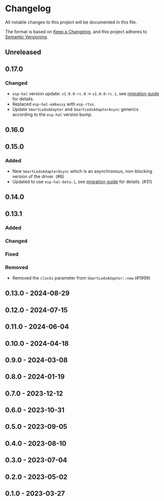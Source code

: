 # Changelog

All notable changes to this project will be documented in this file.

The format is based on [Keep a Changelog](https://keepachangelog.com/en/1.0.0/),
and this project adheres to [Semantic Versioning](https://semver.org/spec/v2.0.0.html).

## Unreleased

## 0.17.0

### Changed

- `esp-hal` version update: `v1.0.0-rc.0` -> `v1.0.0-rc.1`, see [migration guide](https://github.com/esp-rs/esp-hal/blob/main/esp-hal/MIGRATING-1.0.0-rc.0.md) for details.
- Replaced `esp-hal-embassy` with `esp-rtos`.
- Update `SmartLedsAdapter` and `SmartLedsAdapterAsync` generics according to the `esp-hal` version bump.

## 0.16.0

## 0.15.0

### Added

- New `SmartLedsAdapterAsync` which is an asynchronous, non-blocking version of the driver. (#6)
- Updated to use `esp-hal-beta.1`, see [migration guide](https://github.com/esp-rs/esp-hal/releases/tag/esp-hal-v1.0.0-beta.1) for details. (#31)

## 0.14.0

## 0.13.1

### Added

### Changed

### Fixed

### Removed

- Removed the `clocks` parameter from `SmartLedsAdapter::new` (#1999)

## 0.13.0 - 2024-08-29

## 0.12.0 - 2024-07-15

## 0.11.0 - 2024-06-04

## 0.10.0 - 2024-04-18

## 0.9.0 - 2024-03-08

## 0.8.0 - 2024-01-19

## 0.7.0 - 2023-12-12

## 0.6.0 - 2023-10-31

## 0.5.0 - 2023-09-05

## 0.4.0 - 2023-08-10

## 0.3.0 - 2023-07-04

## 0.2.0 - 2023-05-02

## 0.1.0 - 2023-03-27
